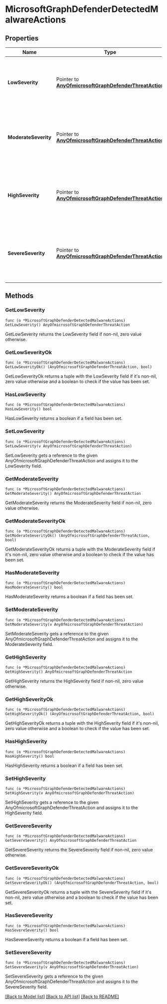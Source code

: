 # MicrosoftGraphDefenderDetectedMalwareActions

## Properties

Name | Type | Description | Notes
------------ | ------------- | ------------- | -------------
**LowSeverity** | Pointer to [**AnyOfmicrosoftGraphDefenderThreatAction**](anyOf&lt;microsoft.graph.defenderThreatAction&gt;.md) | Indicates a Defender action to take for low severity Malware threat detected. | [optional] 
**ModerateSeverity** | Pointer to [**AnyOfmicrosoftGraphDefenderThreatAction**](anyOf&lt;microsoft.graph.defenderThreatAction&gt;.md) | Indicates a Defender action to take for moderate severity Malware threat detected. | [optional] 
**HighSeverity** | Pointer to [**AnyOfmicrosoftGraphDefenderThreatAction**](anyOf&lt;microsoft.graph.defenderThreatAction&gt;.md) | Indicates a Defender action to take for high severity Malware threat detected. | [optional] 
**SevereSeverity** | Pointer to [**AnyOfmicrosoftGraphDefenderThreatAction**](anyOf&lt;microsoft.graph.defenderThreatAction&gt;.md) | Indicates a Defender action to take for severe severity Malware threat detected. | [optional] 

## Methods

### GetLowSeverity

`func (o *MicrosoftGraphDefenderDetectedMalwareActions) GetLowSeverity() AnyOfmicrosoftGraphDefenderThreatAction`

GetLowSeverity returns the LowSeverity field if non-nil, zero value otherwise.

### GetLowSeverityOk

`func (o *MicrosoftGraphDefenderDetectedMalwareActions) GetLowSeverityOk() (AnyOfmicrosoftGraphDefenderThreatAction, bool)`

GetLowSeverityOk returns a tuple with the LowSeverity field if it's non-nil, zero value otherwise
and a boolean to check if the value has been set.

### HasLowSeverity

`func (o *MicrosoftGraphDefenderDetectedMalwareActions) HasLowSeverity() bool`

HasLowSeverity returns a boolean if a field has been set.

### SetLowSeverity

`func (o *MicrosoftGraphDefenderDetectedMalwareActions) SetLowSeverity(v AnyOfmicrosoftGraphDefenderThreatAction)`

SetLowSeverity gets a reference to the given AnyOfmicrosoftGraphDefenderThreatAction and assigns it to the LowSeverity field.

### GetModerateSeverity

`func (o *MicrosoftGraphDefenderDetectedMalwareActions) GetModerateSeverity() AnyOfmicrosoftGraphDefenderThreatAction`

GetModerateSeverity returns the ModerateSeverity field if non-nil, zero value otherwise.

### GetModerateSeverityOk

`func (o *MicrosoftGraphDefenderDetectedMalwareActions) GetModerateSeverityOk() (AnyOfmicrosoftGraphDefenderThreatAction, bool)`

GetModerateSeverityOk returns a tuple with the ModerateSeverity field if it's non-nil, zero value otherwise
and a boolean to check if the value has been set.

### HasModerateSeverity

`func (o *MicrosoftGraphDefenderDetectedMalwareActions) HasModerateSeverity() bool`

HasModerateSeverity returns a boolean if a field has been set.

### SetModerateSeverity

`func (o *MicrosoftGraphDefenderDetectedMalwareActions) SetModerateSeverity(v AnyOfmicrosoftGraphDefenderThreatAction)`

SetModerateSeverity gets a reference to the given AnyOfmicrosoftGraphDefenderThreatAction and assigns it to the ModerateSeverity field.

### GetHighSeverity

`func (o *MicrosoftGraphDefenderDetectedMalwareActions) GetHighSeverity() AnyOfmicrosoftGraphDefenderThreatAction`

GetHighSeverity returns the HighSeverity field if non-nil, zero value otherwise.

### GetHighSeverityOk

`func (o *MicrosoftGraphDefenderDetectedMalwareActions) GetHighSeverityOk() (AnyOfmicrosoftGraphDefenderThreatAction, bool)`

GetHighSeverityOk returns a tuple with the HighSeverity field if it's non-nil, zero value otherwise
and a boolean to check if the value has been set.

### HasHighSeverity

`func (o *MicrosoftGraphDefenderDetectedMalwareActions) HasHighSeverity() bool`

HasHighSeverity returns a boolean if a field has been set.

### SetHighSeverity

`func (o *MicrosoftGraphDefenderDetectedMalwareActions) SetHighSeverity(v AnyOfmicrosoftGraphDefenderThreatAction)`

SetHighSeverity gets a reference to the given AnyOfmicrosoftGraphDefenderThreatAction and assigns it to the HighSeverity field.

### GetSevereSeverity

`func (o *MicrosoftGraphDefenderDetectedMalwareActions) GetSevereSeverity() AnyOfmicrosoftGraphDefenderThreatAction`

GetSevereSeverity returns the SevereSeverity field if non-nil, zero value otherwise.

### GetSevereSeverityOk

`func (o *MicrosoftGraphDefenderDetectedMalwareActions) GetSevereSeverityOk() (AnyOfmicrosoftGraphDefenderThreatAction, bool)`

GetSevereSeverityOk returns a tuple with the SevereSeverity field if it's non-nil, zero value otherwise
and a boolean to check if the value has been set.

### HasSevereSeverity

`func (o *MicrosoftGraphDefenderDetectedMalwareActions) HasSevereSeverity() bool`

HasSevereSeverity returns a boolean if a field has been set.

### SetSevereSeverity

`func (o *MicrosoftGraphDefenderDetectedMalwareActions) SetSevereSeverity(v AnyOfmicrosoftGraphDefenderThreatAction)`

SetSevereSeverity gets a reference to the given AnyOfmicrosoftGraphDefenderThreatAction and assigns it to the SevereSeverity field.


[[Back to Model list]](../README.md#documentation-for-models) [[Back to API list]](../README.md#documentation-for-api-endpoints) [[Back to README]](../README.md)



